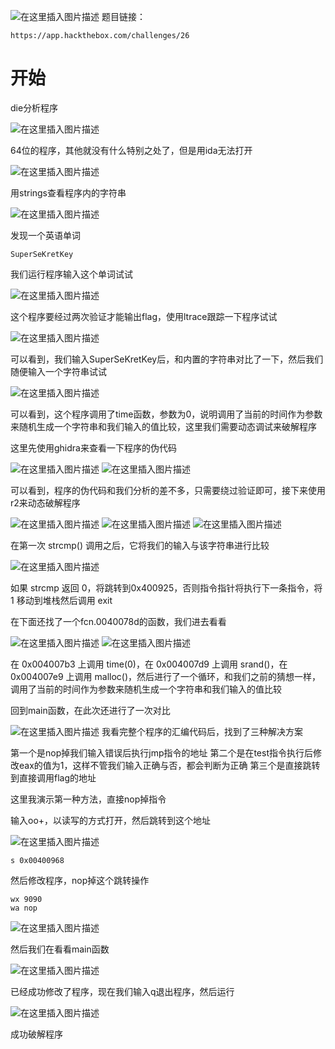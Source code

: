 ﻿![在这里插入图片描述](https://img-blog.csdnimg.cn/32147c50bbeb469fbc9f859a717f392a.png)
题目链接：
```
https://app.hackthebox.com/challenges/26
```
# 开始
die分析程序

![在这里插入图片描述](https://img-blog.csdnimg.cn/c3950bdea1a14d0bab77a4bd5d524256.png)

64位的程序，其他就没有什么特别之处了，但是用ida无法打开


![在这里插入图片描述](https://img-blog.csdnimg.cn/5053c1dc38534ad0aea8ae650bd8a122.png)

用strings查看程序内的字符串

![在这里插入图片描述](https://img-blog.csdnimg.cn/152eb4d215194a6cb763b6fd1fcda86a.png)

发现一个英语单词
```
SuperSeKretKey
```
我们运行程序输入这个单词试试

![在这里插入图片描述](https://img-blog.csdnimg.cn/7b94a48e3f4d4684a8ce6663c8848a0f.png)

这个程序要经过两次验证才能输出flag，使用ltrace跟踪一下程序试试

![在这里插入图片描述](https://img-blog.csdnimg.cn/2b833feb77d74cf79820328b65d8aadc.png)

可以看到，我们输入SuperSeKretKey后，和内置的字符串对比了一下，然后我们随便输入一个字符串试试

![在这里插入图片描述](https://img-blog.csdnimg.cn/e352d20628da4561893e954f72ca7c4f.png)

可以看到，这个程序调用了time函数，参数为0，说明调用了当前的时间作为参数来随机生成一个字符串和我们输入的值比较，这里我们需要动态调试来破解程序

这里先使用ghidra来查看一下程序的伪代码

![在这里插入图片描述](https://img-blog.csdnimg.cn/3b4150103ea648e4846fbf7be44baf84.png)
![在这里插入图片描述](https://img-blog.csdnimg.cn/1ab630badbf94b1583dff12085248c67.png)

可以看到，程序的伪代码和我们分析的差不多，只需要绕过验证即可，接下来使用r2来动态破解程序

![在这里插入图片描述](https://img-blog.csdnimg.cn/0b9cf07a537d466483fbf4802cfbf9b2.png)
![在这里插入图片描述](https://img-blog.csdnimg.cn/e282249ae64d4d6a9f19aacc62d600bf.png)
![在这里插入图片描述](https://img-blog.csdnimg.cn/1956499a1e01495389f74ef368031bb0.png)

在第一次 strcmp() 调用之后，它将我们的输入与该字符串进行比较

![在这里插入图片描述](https://img-blog.csdnimg.cn/eb7c0965261e4eb699860f34f41452fb.png)

如果 strcmp 返回 0，将跳转到0x400925，否则指令指针将执行下一条指令，将 1 移动到堆栈然后调用 exit

在下面还找了一个fcn.0040078d的函数，我们进去看看


![在这里插入图片描述](https://img-blog.csdnimg.cn/eaee5f35843248ffbbb8d86cbfd60675.png)
![在这里插入图片描述](https://img-blog.csdnimg.cn/002ca2a149d24025be6281dc9cc6397a.png)

在 0x004007b3 上调用 time(0)，在 0x004007d9 上调用 srand()，在 0x004007e9 上调用 malloc()，然后进行了一个循环，和我们之前的猜想一样，调用了当前的时间作为参数来随机生成一个字符串和我们输入的值比较

回到main函数，在此次还进行了一次对比

![在这里插入图片描述](https://img-blog.csdnimg.cn/b1911ffeb2d744ddaaf85193fa064d9b.png)
我看完整个程序的汇编代码后，找到了三种解决方案

第一个是nop掉我们输入错误后执行jmp指令的地址
第二个是在test指令执行后修改eax的值为1，这样不管我们输入正确与否，都会判断为正确
第三个是直接跳转到直接调用flag的地址

这里我演示第一种方法，直接nop掉指令

输入oo+，以读写的方式打开，然后跳转到这个地址

![在这里插入图片描述](https://img-blog.csdnimg.cn/c3363470ac594b48a2ad4467cc4e26b0.png)
```
s 0x00400968
```

然后修改程序，nop掉这个跳转操作
```
wx 9090
wa nop
```

![在这里插入图片描述](https://img-blog.csdnimg.cn/9870b824351c4f949a512db323835a56.png)

然后我们在看看main函数

![在这里插入图片描述](https://img-blog.csdnimg.cn/3e802ecd721549339d0ab1440215f678.png)

已经成功修改了程序，现在我们输入q退出程序，然后运行

![在这里插入图片描述](https://img-blog.csdnimg.cn/a74aaeba5ac54d66b02078f2e494fcbd.png)

成功破解程序
